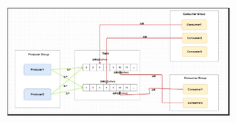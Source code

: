 ![输入图片说明](/imgs/2025-06-04/x6zLKVRsww9WgNT6.png)

<!--stackedit_data:
eyJoaXN0b3J5IjpbMTg0MDAwNDA1LC0yMDg4NzQ2NjEyLC0yMD
g4NzQ2NjEyXX0=
-->